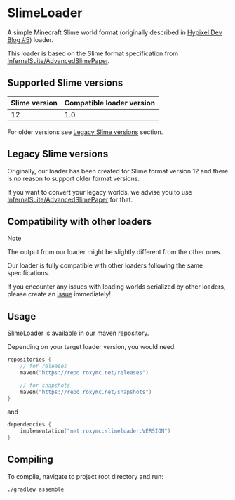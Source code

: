 # SlimeLoader

A simple Minecraft Slime world format (originally described in [Hypixel Dev Blog #5](https://hypixel.net/threads/dev-blog-5-storing-your-skyblock-island.2190753/)) loader.

This loader is based on the Slime format specification from [InfernalSuite/AdvancedSlimePaper](https://github.com/InfernalSuite/AdvancedSlimePaper/blob/main/SLIME_FORMAT).

## Supported Slime versions

| Slime version | Compatible loader version |
|---------------|---------------------------|
| 12            | 1.0                       |

For older versions see [Legacy Slime versions](#legacy-slime-versions) section.

## Legacy Slime versions

Originally, our loader has been created for Slime format version 12 and there is no reason to support older format versions.

If you want to convert your legacy worlds, we advise you to use [InfernalSuite/AdvancedSlimePaper](https://github.com/InfernalSuite/AdvancedSlimePaper/) for that.

## Compatibility with other loaders

> [!NOTE]  
> The output from our loader might be slightly different from the other ones.

Our loader is fully compatible with other loaders following the same specifications.

If you encounter any issues with loading worlds serialized by other loaders, please create an [issue](https://github.com/roxymc-net/SlimeLoader/issues/) immediately!

## Usage

SlimeLoader is available in our maven repository.

Depending on your target loader version, you would need:

```kts
repositories {
    // for releases
    maven("https://repo.roxymc.net/releases")

    // for snapshots
    maven("https://repo.roxymc.net/snapshots")
}
```

and

```kts
dependencies {
    implementation("net.roxymc:slimeloader:VERSION")
}
```

## Compiling

To compile, navigate to project root directory and run:

```shell
./gradlew assemble
```
